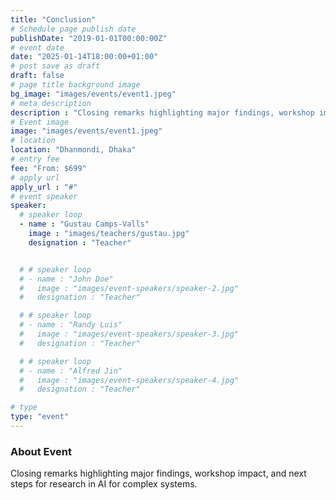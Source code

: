 ```yaml
---
title: "Conclusion"
# Schedule page publish date
publishDate: "2019-01-01T00:00:00Z"
# event date
date: "2025-01-14T18:00:00+01:00"
# post save as draft
draft: false
# page title background image
bg_image: "images/events/event1.jpeg"
# meta description
description : "Closing remarks highlighting major findings, workshop impact, and next steps for research in AI for complex systems."
# Event image
image: "images/events/event1.jpeg"
# location
location: "Dhanmondi, Dhaka"
# entry fee
fee: "From: $699"
# apply url
apply_url : "#"
# event speaker
speaker:
  # speaker loop
  - name : "Gustau Camps-Valls"
    image : "images/teachers/gustau.jpg"
    designation : "Teacher"


  # # speaker loop
  # - name : "John Doe"
  #   image : "images/event-speakers/speaker-2.jpg"
  #   designation : "Teacher"

  # # speaker loop
  # - name : "Randy Luis"
  #   image : "images/event-speakers/speaker-3.jpg"
  #   designation : "Teacher"

  # # speaker loop
  # - name : "Alfred Jin"
  #   image : "images/event-speakers/speaker-4.jpg"
  #   designation : "Teacher"

# type
type: "event"
---
```


### About Event

Closing remarks highlighting major findings, workshop impact, and next steps for research in AI for complex systems.